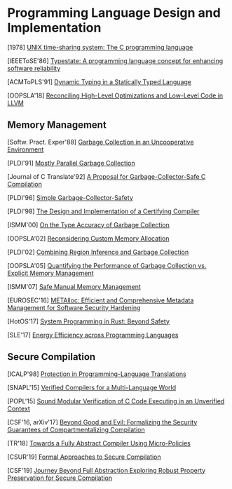 # Programming Language Design and Implementation

[1978] [UNIX time-sharing system: The C programming
language](https://ieeexplore.ieee.org/stamp/stamp.jsp?tp=&arnumber=6770408)

[IEEEToSE'86] [Typestate: A programming language concept for enhancing software
reliability](https://www.computer.org/csdl/journal/ts/1986/01/06312929/13rRUwIF6aQ)

[ACMToPLS'91] [Dynamic Typing in a Statically Typed
Language](https://www.hpl.hp.com/techreports/Compaq-DEC/SRC-RR-47.pdf)

[OOPSLA'18] [Reconciling High-Level Optimizations and Low-Level Code in
LLVM](https://www.cs.utah.edu/~regehr/oopsla18.pdf)

## Memory Management

[Softw. Pract. Exper'88] [Garbage Collection in an Uncooperative
Environment](https://hboehm.info/spe_gc_paper/preprint.pdf)

[PLDI'91] [Mostly Parallel Garbage
Collection](https://dl.acm.org/doi/10.1145/113446.113459)

[Journal of C Translate'92] [A Proposal for Garbage-Collector-Safe C
Compilation](http://citeseerx.ist.psu.edu/viewdoc/download;jsessionid=7B3956129ED6EC5713B8B849F4F41978?doi=10.1.1.47.432&rep=rep1&type=pdf)

[PLDI'96] [Simple
Garbage-Collector-Safety](https://citeseerx.ist.psu.edu/viewdoc/download?doi=10.1.1.47.3141&rep=rep1&type=pdf)

[PLDI'98] [The Design and Implementation of a Certifying
Compiler](http://citeseerx.ist.psu.edu/viewdoc/download?doi=10.1.1.739.9675&rep=rep1&type=pdf)

[ISMM'00] [On the Type Accuracy of Garbage
Collection](https://www.cs.purdue.edu/homes/hosking/ismm2000/papers/hirzel.pdf)

[OOPSLA'02] [Reconsidering Custom Memory
Allocation](https://people.cs.umass.edu/~emery/pubs/berger-oopsla2002.pdf)

[PLDI'02] [Combining Region Inference and Garbage 
Collection](https://www.researchgate.net/publication/314828995_Combining_region_inference_and_garbage_collection)

[OOPSLA'05] [Quantifying the Performance of Garbage Collection vs. Explicit
Memory Management](https://people.cs.umass.edu/~emery/pubs/gcvsmalloc.pdf)

[ISMM'07] [Safe Manual Memory
Management](https://dl.acm.org/doi/pdf/10.1145/1296907.1296911?casa_token=eYixiMgIfe4AAAAA:5oza6iJATPQhf_evLytZ3QIuPBg5I68Zq3jA3HhkmobST3HpQO51BatP_h_ijD3ZeRMa3y-ScsD4)

[EUROSEC'16] [METAlloc: Efficient and Comprehensive Metadata Management for
Software Security
Hardening](https://www.cs.vu.nl/~giuffrida/papers/eurosec-2016.pdf)

[HotOS'17] [System Programming in Rust: Beyond
Safety](https://www.ics.uci.edu/~aburtsev/doc/crust-hotos17.pdf)

[SLE'17] [Energy Efficiency across Programming
Languages](https://greenlab.di.uminho.pt/wp-content/uploads/2017/09/paperSLE.pdf)


## Secure Compilation
[ICALP'98] [Protection in Programming-Language
Translations](https://www.hpl.hp.com/techreports/Compaq-DEC/SRC-RR-154.pdf)

[SNAPL'15] [Verified Compilers for a Multi-Language
World](https://drops.dagstuhl.de/opus/volltexte/2015/5013/pdf/3.pdf)

[POPL'15] [Sound Modular Verification of C Code Executing in an Unverified
Context](https://lirias.kuleuven.be/retrieve/290977)

[CSF'16, arXiv'17] [Beyond Good and Evil:
Formalizing the Security Guarantees of Compartmentalizing
Compilation](https://arxiv.org/pdf/1602.04503.pdf)

[TR'18] [Towards a Fully Abstract Compiler Using
Micro-Policies](https://arxiv.org/pdf/1510.00697.pdf)

[CSUR'19] [Formal Approaches to Secure
Compilation](http://theory.stanford.edu/~mp/mp/Publications_files/main-full.pdf)

[CSF'19] [Journey Beyond Full Abstraction Exploring Robust Property Preservation
for Secure
Compilation](https://theory.stanford.edu/~mp/mp/Publications_files/rc.pdf)
